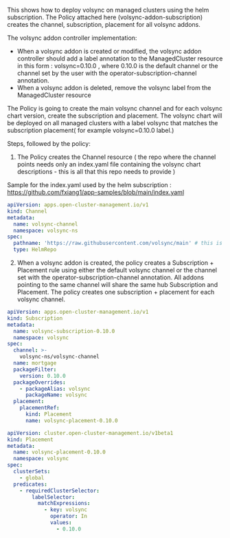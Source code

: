 This shows how to deploy volsync on managed clusters  using the helm subscription.
The Policy attached here (volsync-addon-subscription) creates the channel, subscription, placement for all volsync addons.

The volsync addon controller implementation:
- When a volsync addon is created or modified, the volsync addon controller should add a label annotation to the ManagedCluster resource in this form : volsync=0.10.0 , where 0.10.0 is the default channel or the channel set by the user with the operator-subscription-channel annotation. 
- When a volsync addon is deleted, remove the  volsync label from the ManagedCluster resource

The Policy is going to create the main volsync channel and for each volsync chart version, create the subscription and placement. The volsync chart will be deployed on all managed clusters with a label volsync that matches the subscription placement( for example volsync=0.10.0  label.) 


Steps, followed by the policy:
1. The Policy creates the Channel resource ( the repo where the channel points needs only an index.yaml file containing the volsync chart descriptions - this is all that this repo needs to provide )

Sample for the index.yaml used by the helm subscription : https://github.com/fxiang1/app-samples/blob/main/index.yaml

```yaml
apiVersion: apps.open-cluster-management.io/v1
kind: Channel
metadata:
  name: volsync-channel
  namespace: volsync-ns
spec:
  pathname: 'https://raw.githubusercontent.com/volsync/main' # this is where the index.xml is located
  type: HelmRepo
```

2. When a volsync addon is created, the policy creates a Subscription + Placement rule using either the default volsync channel or the channel set with the operator-subscription-channel annotation. All addons pointing to the same channel will share the same hub Subscription and Placement.
The policy creates one subscription + placement for each volsync channel.

```yaml
apiVersion: apps.open-cluster-management.io/v1
kind: Subscription
metadata:
  name: volsync-subscription-0.10.0
  namespace: volsync
spec:
  channel: >-
    volsync-ns/volsync-channel
  name: mortgage
  packageFilter:
    version: 0.10.0
  packageOverrides:
    - packageAlias: volsync
      packageName: volsync
  placement:
    placementRef:
      kind: Placement
      name: volsync-placement-0.10.0
```

```yaml
apiVersion: cluster.open-cluster-management.io/v1beta1
kind: Placement
metadata:
  name: volsync-placement-0.10.0
  namespace: volsync
spec:
  clusterSets:
    - global
  predicates:
    - requiredClusterSelector:
        labelSelector:
          matchExpressions:
            - key: volsync
              operator: In
              values:
                - 0.10.0
```

